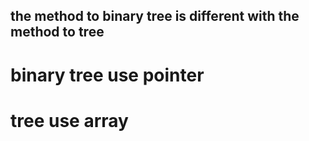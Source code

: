 ## the method to binary tree is different with the method to tree
# binary tree use pointer
# tree use array
